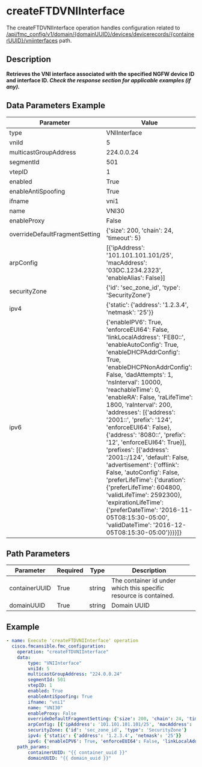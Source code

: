 # createFTDVNIInterface

The createFTDVNIInterface operation handles configuration related to [/api/fmc_config/v1/domain/{domainUUID}/devices/devicerecords/{containerUUID}/vniinterfaces](/paths//api/fmc_config/v1/domain/{domain_uuid}/devices/devicerecords/{container_uuid}/vniinterfaces.md) path.&nbsp;
## Description
**Retrieves the VNI interface associated with the specified NGFW device ID and interface ID. _Check the response section for applicable examples (if any)._**

## Data Parameters Example
| Parameter | Value |
| --------- | -------- |
| type | VNIInterface |
| vniId | 5 |
| multicastGroupAddress | 224.0.0.24 |
| segmentId | 501 |
| vtepID | 1 |
| enabled | True |
| enableAntiSpoofing | True |
| ifname | vni1 |
| name | VNI30 |
| enableProxy | False |
| overrideDefaultFragmentSetting | {'size': 200, 'chain': 24, 'timeout': 5} |
| arpConfig | [{'ipAddress': '101.101.101.101/25', 'macAddress': '03DC.1234.2323', 'enableAlias': False}] |
| securityZone | {'id': 'sec_zone_id', 'type': 'SecurityZone'} |
| ipv4 | {'static': {'address': '1.2.3.4', 'netmask': '25'}} |
| ipv6 | {'enableIPV6': True, 'enforceEUI64': False, 'linkLocalAddress': 'FE80::', 'enableAutoConfig': True, 'enableDHCPAddrConfig': True, 'enableDHCPNonAddrConfig': False, 'dadAttempts': 1, 'nsInterval': 10000, 'reachableTime': 0, 'enableRA': False, 'raLifeTime': 1800, 'raInterval': 200, 'addresses': [{'address': '2001::', 'prefix': '124', 'enforceEUI64': False}, {'address': '8080::', 'prefix': '12', 'enforceEUI64': True}], 'prefixes': [{'address': '2001::/124', 'default': False, 'advertisement': {'offlink': False, 'autoConfig': False, 'preferLifeTime': {'duration': {'preferLifeTime': 604800, 'validLifeTime': 2592300}, 'expirationLifeTime': {'preferDateTime': '2016-11-05T08:15:30-05:00', 'validDateTime': '2016-12-05T08:15:30-05:00'}}}}]} |

## Path Parameters
| Parameter | Required | Type | Description |
| --------- | -------- | ---- | ----------- |
| containerUUID | True | string <td colspan=3> The container id under which this specific resource is contained. |
| domainUUID | True | string <td colspan=3> Domain UUID |

## Example
```yaml
- name: Execute 'createFTDVNIInterface' operation
  cisco.fmcansible.fmc_configuration:
    operation: "createFTDVNIInterface"
    data:
        type: "VNIInterface"
        vniId: 5
        multicastGroupAddress: "224.0.0.24"
        segmentId: 501
        vtepID: 1
        enabled: True
        enableAntiSpoofing: True
        ifname: "vni1"
        name: "VNI30"
        enableProxy: False
        overrideDefaultFragmentSetting: {'size': 200, 'chain': 24, 'timeout': 5}
        arpConfig: [{'ipAddress': '101.101.101.101/25', 'macAddress': '03DC.1234.2323', 'enableAlias': False}]
        securityZone: {'id': 'sec_zone_id', 'type': 'SecurityZone'}
        ipv4: {'static': {'address': '1.2.3.4', 'netmask': '25'}}
        ipv6: {'enableIPV6': True, 'enforceEUI64': False, 'linkLocalAddress': 'FE80::', 'enableAutoConfig': True, 'enableDHCPAddrConfig': True, 'enableDHCPNonAddrConfig': False, 'dadAttempts': 1, 'nsInterval': 10000, 'reachableTime': 0, 'enableRA': False, 'raLifeTime': 1800, 'raInterval': 200, 'addresses': [{'address': '2001::', 'prefix': '124', 'enforceEUI64': False}, {'address': '8080::', 'prefix': '12', 'enforceEUI64': True}], 'prefixes': [{'address': '2001::/124', 'default': False, 'advertisement': {'offlink': False, 'autoConfig': False, 'preferLifeTime': {'duration': {'preferLifeTime': 604800, 'validLifeTime': 2592300}, 'expirationLifeTime': {'preferDateTime': '2016-11-05T08:15:30-05:00', 'validDateTime': '2016-12-05T08:15:30-05:00'}}}}]}
    path_params:
        containerUUID: "{{ container_uuid }}"
        domainUUID: "{{ domain_uuid }}"

```